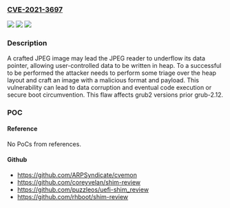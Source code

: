 ### [CVE-2021-3697](https://cve.mitre.org/cgi-bin/cvename.cgi?name=CVE-2021-3697)
![](https://img.shields.io/static/v1?label=Product&message=grub2&color=blue)
![](https://img.shields.io/static/v1?label=Version&message=n%2Fa&color=blue)
![](https://img.shields.io/static/v1?label=Vulnerability&message=CWE-787&color=brighgreen)

### Description

A crafted JPEG image may lead the JPEG reader to underflow its data pointer, allowing user-controlled data to be written in heap. To a successful to be performed the attacker needs to perform some triage over the heap layout and craft an image with a malicious format and payload. This vulnerability can lead to data corruption and eventual code execution or secure boot circumvention. This flaw affects grub2 versions prior grub-2.12.

### POC

#### Reference
No PoCs from references.

#### Github
- https://github.com/ARPSyndicate/cvemon
- https://github.com/coreyvelan/shim-review
- https://github.com/puzzleos/uefi-shim_review
- https://github.com/rhboot/shim-review

